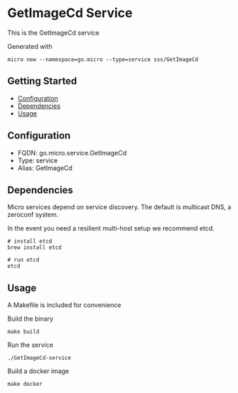 # GetImageCd Service

This is the GetImageCd service

Generated with

```
micro new --namespace=go.micro --type=service sss/GetImageCd
```

## Getting Started

- [Configuration](#configuration)
- [Dependencies](#dependencies)
- [Usage](#usage)

## Configuration

- FQDN: go.micro.service.GetImageCd
- Type: service
- Alias: GetImageCd

## Dependencies

Micro services depend on service discovery. The default is multicast DNS, a zeroconf system.

In the event you need a resilient multi-host setup we recommend etcd.

```
# install etcd
brew install etcd

# run etcd
etcd
```

## Usage

A Makefile is included for convenience

Build the binary

```
make build
```

Run the service
```
./GetImageCd-service
```

Build a docker image
```
make docker
```